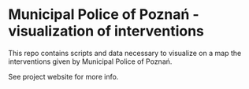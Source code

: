 Municipal Police of Poznań - visualization of interventions
=======================

This repo contains scripts and data necessary to visualize on a map the interventions given by Municipal Police of Poznań.

See project website for more info.
